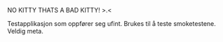 NO KITTY THATS A BAD KITTY! >.<

Testapplikasjon som oppfører seg ufint. Brukes til å teste smoketestene. Veldig meta.